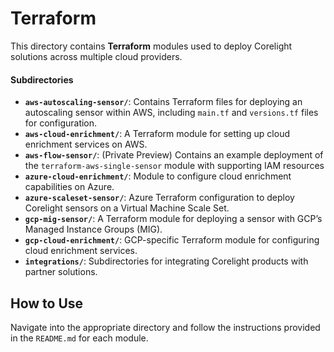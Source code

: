 # Terraform

This directory contains **Terraform** modules used to deploy Corelight solutions
across multiple cloud providers.

#### Subdirectories

- **`aws-autoscaling-sensor/`**: Contains Terraform files for deploying an
    autoscaling sensor within AWS, including `main.tf` and `versions.tf` files for configuration.
- **`aws-cloud-enrichment/`**: A Terraform module for setting up cloud enrichment
    services on AWS.
- **`aws-flow-sensor/`**: (Private Preview) Contains an example deployment of the `terraform-aws-single-sensor` module
    with supporting IAM resources
- **`azure-cloud-enrichment/`**: Module to configure cloud enrichment capabilities
    on Azure.
- **`azure-scaleset-sensor/`**: Azure Terraform configuration to deploy Corelight
    sensors on a Virtual Machine Scale Set.
- **`gcp-mig-sensor/`**: A Terraform module for deploying a sensor with GCP’s
    Managed Instance Groups (MIG).
- **`gcp-cloud-enrichment/`**: GCP-specific Terraform module for configuring cloud
    enrichment services.
- **`integrations/`**: Subdirectories for integrating Corelight products with
    partner solutions.

## How to Use

Navigate into the appropriate directory and follow the instructions provided in
the `README.md` for each module.
